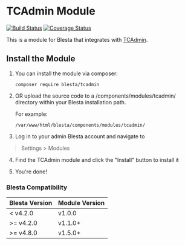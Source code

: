 # TCAdmin Module

[![Build Status](https://travis-ci.org/blesta/module-tcadmin.svg?branch=master)](https://travis-ci.org/blesta/module-tcadmin) [![Coverage Status](https://coveralls.io/repos/github/blesta/module-tcadmin/badge.svg?branch=master)](https://coveralls.io/github/blesta/module-tcadmin?branch=master)

This is a module for Blesta that integrates with [TCAdmin](https://tcadmin.com/).

## Install the Module

1. You can install the module via composer:

    ```
    composer require blesta/tcadmin
    ```

2. OR upload the source code to a /components/modules/tcadmin/ directory within
your Blesta installation path.

    For example:

    ```
    /var/www/html/blesta/components/modules/tcadmin/
    ```

3. Log in to your admin Blesta account and navigate to
> Settings > Modules

4. Find the TCAdmin module and click the "Install" button to install it

5. You're done!

### Blesta Compatibility

|Blesta Version|Module Version|
|--------------|--------------|
|< v4.2.0|v1.0.0|
|>= v4.2.0|v1.1.0+|
|>= v4.8.0|v1.5.0+|